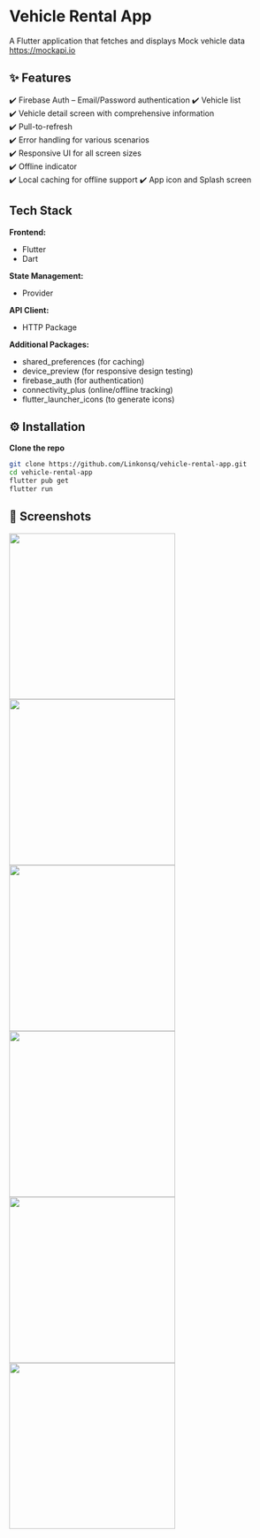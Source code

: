 # Vehicle Rental App

A Flutter application that fetches and displays Mock vehicle data https://mockapi.io

## **✨ Features** 
✔️ Firebase Auth – Email/Password authentication
✔️ Vehicle list                        
✔️ Vehicle detail screen with comprehensive information    
✔️ Pull-to-refresh                    
✔️ Error handling for various scenarios  
✔️ Responsive UI for all screen sizes  
✔️ Offline indicator               
✔️ Local caching for offline support
✔️ App icon and Splash screen

## Tech Stack
**Frontend:**  
- Flutter
- Dart

**State Management:**  
- Provider

**API Client:**  
- HTTP Package

**Additional Packages:**
- shared_preferences (for caching)  
- device_preview (for responsive design testing)
- firebase_auth (for authentication)
- connectivity_plus (online/offline tracking)
- flutter_launcher_icons (to generate icons)

## **⚙️ Installation**  
**Clone the repo**  
   ```sh
   git clone https://github.com/Linkonsq/vehicle-rental-app.git
   cd vehicle-rental-app
   flutter pub get
   flutter run
```  
## **📸 Screenshots**
<img src="https://github.com/user-attachments/assets/268d6839-e7ab-4edb-8310-a49d53884e4c" alt="" width="300" />
<img src="https://github.com/user-attachments/assets/f44bb94e-8f41-461c-b62b-0453d91cb32a" alt="" width="300" />
<img src="https://github.com/user-attachments/assets/3df03231-f601-49cb-9b92-189119e44706" alt="" width="300" />
<img src="https://github.com/user-attachments/assets/c95be66f-dee5-4236-8041-618d72dd9f46" alt="" width="300" />
<img src="https://github.com/user-attachments/assets/48fcc62f-5c06-43ff-bdbe-3286f7f33d23" alt="" width="300" />
<img src="https://github.com/user-attachments/assets/d18531aa-fa43-4a17-baba-5733125298bf" alt="" width="300" />
